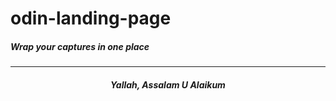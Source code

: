 # odin-landing-page
<h5>Wrap your captures in one place</h5>
<hr>
<h5 align="center">Yallah, Assalam U Alaikum</h5>

